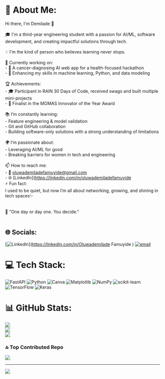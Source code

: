 # 💫 About Me:
Hi there, I'm Demilade 👋<br><br>🎓 I'm a third-year engineering student with a passion for AI/ML, software development, and creating impactful solutions through tech.<br><br>💡 I'm the kind of person who believes learning never stops.<br><br>🔭 Currently working on:<br>- 🧠 A cancer-diagnosing AI web app for a health-focused hackathon<br>- 🧰 Enhancing my skills in machine learning, Python, and data modeling<br><br>🏆 Achievements:<br>- 🎓 Participant in RAIN 30 Days of Code, received swags and built multiple mini-projects<br>- 🏅 Finalist in the MOMAS Innovator of the Year Award<br><br>📚 I’m constantly learning:<br>- Feature engineering & model validation<br>- Git and GitHub collaboration<br>- Building software-only solutions with a strong understanding of limitations<br><br>🌍 I’m passionate about:<br>- Leveraging AI/ML for good<br>- Breaking barriers for women in tech and engineering<br><br>📫 How to reach me:<br>- 💌 oluwademiladefamuyide@gmail.com<br>- 🌐 [LinkedIn](https://linkedin.com/in/oluwademiladefamuyide<br>⚡ Fun fact:<br>I used to be quiet, but now I’m all about networking, growing, and shining in tech spaces✨<br><br><br>💬 "One day or day one. You decide."<br><br>


## 🌐 Socials:
[![LinkedIn](https://img.shields.io/badge/LinkedIn-%230077B5.svg?logo=linkedin&logoColor=white)](https://linkedin.com/in/Oluwademilade Famuyide ) [![email](https://img.shields.io/badge/Email-D14836?logo=gmail&logoColor=white)](mailto:oluwademiladefamuyide@gmail.com) 

# 💻 Tech Stack:
![FastAPI](https://img.shields.io/badge/FastAPI-005571?style=for-the-badge&logo=fastapi) ![Python](https://img.shields.io/badge/python-3670A0?style=for-the-badge&logo=python&logoColor=ffdd54) ![Canva](https://img.shields.io/badge/Canva-%2300C4CC.svg?style=for-the-badge&logo=Canva&logoColor=white) ![Matplotlib](https://img.shields.io/badge/Matplotlib-%23ffffff.svg?style=for-the-badge&logo=Matplotlib&logoColor=black) ![NumPy](https://img.shields.io/badge/numpy-%23013243.svg?style=for-the-badge&logo=numpy&logoColor=white) ![scikit-learn](https://img.shields.io/badge/scikit--learn-%23F7931E.svg?style=for-the-badge&logo=scikit-learn&logoColor=white) ![TensorFlow](https://img.shields.io/badge/TensorFlow-%23FF6F00.svg?style=for-the-badge&logo=TensorFlow&logoColor=white) ![Keras](https://img.shields.io/badge/Keras-%23D00000.svg?style=for-the-badge&logo=Keras&logoColor=white)
# 📊 GitHub Stats:
![](https://github-readme-stats.vercel.app/api?username=demi-greaterme&theme=dark&hide_border=false&include_all_commits=false&count_private=false)<br/>
![](https://nirzak-streak-stats.vercel.app/?user=demi-greaterme&theme=dark&hide_border=false)<br/>
![](https://github-readme-stats.vercel.app/api/top-langs/?username=demi-greaterme&theme=dark&hide_border=false&include_all_commits=false&count_private=false&layout=compact)

### 🔝 Top Contributed Repo
![](https://github-contributor-stats.vercel.app/api?username=demi-greaterme&limit=5&theme=dark&combine_all_yearly_contributions=true)

---
[![](https://visitcount.itsvg.in/api?id=demi-greaterme&icon=0&color=0)](https://visitcount.itsvg.in)

<!-- Proudly created with GPRM ( https://gprm.itsvg.in ) -->
